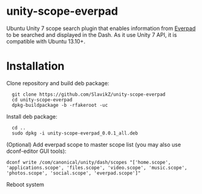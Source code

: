 unity-scope-everpad
===================

Ubuntu Unity 7 scope search plugin that enables information from [Everpad](https://github.com/nvbn/everpad) to be searched and displayed in the Dash.
As it use Unity 7 API, it is compatible with Ubuntu 13.10+.

Installation
============
Clone repository and build deb package:
```
  git clone https://github.com/SlavikZ/unity-scope-everpad
  cd unity-scope-everpad
  dpkg-buildpackage -b -rfakeroot -uc
```
Install deb package:
```
  cd ..
  sudo dpkg -i unity-scope-everpad_0.0.1_all.deb
```
(Optional) Add everpad scope to master scope list (you may also use dconf-editor GUI tools):
```
dconf write /com/canonical/unity/dash/scopes "['home.scope', 'applications.scope', 'files.scope', 'video.scope', 'music.scope', 'photos.scope', 'social.scope', 'everpad.scope']"
```
Reboot system
